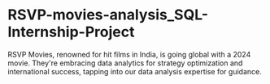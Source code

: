 # RSVP-movies-analysis_SQL-Internship-Project
 RSVP Movies, renowned for hit films in India, is going global with a 2024 movie. They're embracing data analytics for strategy optimization and international success, tapping into our data analysis expertise for guidance.
